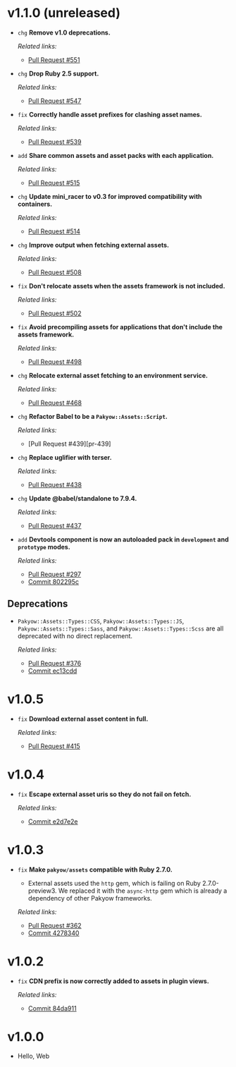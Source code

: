 # v1.1.0 (unreleased)

  * `chg` **Remove v1.0 deprecations.**

    *Related links:*
    - [Pull Request #551][pr-551]

  * `chg` **Drop Ruby 2.5 support.**

    *Related links:*
    - [Pull Request #547][pr-547]

  * `fix` **Correctly handle asset prefixes for clashing asset names.**

    *Related links:*
    - [Pull Request #539][pr-539]

  * `add` **Share common assets and asset packs with each application.**

    *Related links:*
    - [Pull Request #515][pr-515]

  * `chg` **Update mini_racer to v0.3 for improved compatibility with containers.**

    *Related links:*
    - [Pull Request #514][pr-514]

  * `chg` **Improve output when fetching external assets.**

    *Related links:*
    - [Pull Request #508][pr-508]

  * `fix` **Don't relocate assets when the assets framework is not included.**

    *Related links:*
    - [Pull Request #502][pr-502]

  * `fix` **Avoid precompiling assets for applications that don't include the assets framework.**

    *Related links:*
    - [Pull Request #498][pr-498]

  * `chg` **Relocate external asset fetching to an environment service.**

    *Related links:*
    - [Pull Request #468][pr-468]

  * `chg` **Refactor Babel to be a `Pakyow::Assets::Script`.**

    *Related links:*
    - [Pull Request #439][pr-439]

  * `chg` **Replace uglifier with terser.**

    *Related links:*
    - [Pull Request #438][pr-438]

  * `chg` **Update @babel/standalone to 7.9.4.**

    *Related links:*
    - [Pull Request #437][pr-437]

  * `add` **Devtools component is now an autoloaded pack in `development` and `prototype` modes.**

    *Related links:*
    - [Pull Request #297][pr-297]
    - [Commit 802295c][802295c]

## Deprecations

  * `Pakyow::Assets::Types::CSS`, `Pakyow::Assets::Types::JS`, `Pakyow::Assets::Types::Sass`, and
    `Pakyow::Assets::Types::Scss` are all deprecated with no direct replacement.

    *Related links:*
    - [Pull Request #376][pr-376]
    - [Commit ec13cdd][ec13cdd]

[pr-551]: https://github.com/pakyow/pakyow/pull/551
[pr-547]: https://github.com/pakyow/pakyow/pull/547
[pr-539]: https://github.com/pakyow/pakyow/pull/539
[pr-515]: https://github.com/pakyow/pakyow/pull/515
[pr-514]: https://github.com/pakyow/pakyow/pull/514
[pr-508]: https://github.com/pakyow/pakyow/pull/508
[pr-502]: https://github.com/pakyow/pakyow/pull/502
[pr-498]: https://github.com/pakyow/pakyow/pull/498/commits
[pr-468]: https://github.com/pakyow/pakyow/pull/468/commits
[pr-438]: https://github.com/pakyow/pakyow/pull/438/commits
[pr-437]: https://github.com/pakyow/pakyow/pull/437/commits
[pr-376]: https://github.com/pakyow/pakyow/pull/376/commits
[pr-297]: https://github.com/pakyow/pakyow/pull/297/commits
[ec13cdd]: https://github.com/pakyow/pakyow/commit/ec13cdde0b7926d35e0a340fc93889d4166882dd
[802295c]: https://github.com/pakyow/pakyow/commit/802295c0396383b96fadafd121192d41bb63457e

# v1.0.5

  * `fix` **Download external asset content in full.**

    *Related links:*
    - [Pull Request #415][pr-415]

[pr-415]: https://github.com/pakyow/pakyow/pull/415/

# v1.0.4

  * `fix` **Escape external asset uris so they do not fail on fetch.**

    *Related links:*
    - [Commit e2d7e2e][e2d7e2e]

[e2d7e2e]: https://github.com/pakyow/pakyow/commit/e2d7e2ea2f36cb0a4c7073c17a692423b5cd1efe

# v1.0.3

  * `fix` **Make `pakyow/assets` compatible with Ruby 2.7.0.**
    - External assets used the `http` gem, which is failing on Ruby 2.7.0-preview3. We replaced it
    with the `async-http` gem which is already a dependency of other Pakyow frameworks.

    *Related links:*
    - [Pull Request #362][pr-362]
    - [Commit 4278340][4278340]

[pr-362]: https://github.com/pakyow/pakyow/pull/362/commits
[4278340]: https://github.com/pakyow/pakyow/commit/4278340178abea1dc7891ed02d098c5b747b2d5b

# v1.0.2

  * `fix` **CDN prefix is now correctly added to assets in plugin views.**

    *Related links:*
    - [Commit 84da911][84da911]

[84da911]: https://github.com/pakyow/pakyow/commit/84da911d78a33e0328bc64a7051f56268f088273

# v1.0.0

  * Hello, Web
